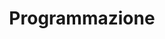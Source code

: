 ---
title: Programmazione
description: La mia rubrica di programmazione
translationKey: programming
---